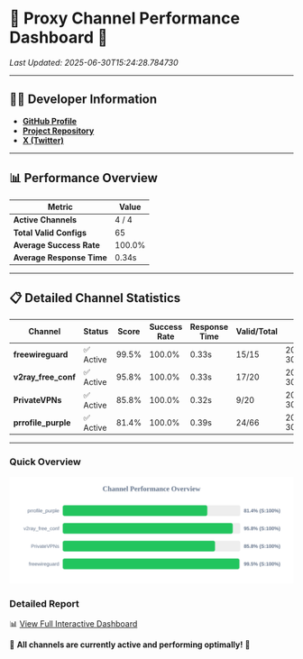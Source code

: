 # 🌟 Proxy Channel Performance Dashboard 🌟

_Last Updated: 2025-06-30T15:24:28.784730_

---

## 👩‍💻 Developer Information

- **[GitHub Profile](https://github.com/4n0nymou3)**  
- **[Project Repository](https://github.com/4n0nymou3/multi-proxy-config-fetcher)**  
- **[X (Twitter)](https://x.com/4n0nymou3)**  

---

## 📊 Performance Overview

| Metric                | Value       |
|-----------------------|-------------|
| **Active Channels**   | 4 / 4       |
| **Total Valid Configs** | 65          |
| **Average Success Rate** | 100.0%      |
| **Average Response Time** | 0.34s       |

---

## 📋 Detailed Channel Statistics

| Channel          | Status     | Score  | Success Rate | Response Time | Valid/Total | Last Success               |
|------------------|------------|--------|--------------|---------------|-------------|----------------------------|
| **freewireguard**  | ✅ Active  | 99.5%  | 100.0% | 0.33s         | 15/15       | 2025-06-30T15:24:28.783320 |
| **v2ray_free_conf**  | ✅ Active  | 95.8%  | 100.0% | 0.33s         | 17/20       | 2025-06-30T15:24:28.069250 |
| **PrivateVPNs**  | ✅ Active  | 85.8%  | 100.0% | 0.32s         | 9/20       | 2025-06-30T15:24:28.422576 |
| **prrofile_purple**  | ✅ Active  | 81.4%  | 100.0% | 0.39s         | 24/66       | 2025-06-30T15:24:27.676070 |

---

### Quick Overview
<div align="center">
  <a href="https://raw.githubusercontent.com/nullluser/NullRepo/refs/heads/main/assets/channel_stats_chart.svg">
    <img src="https://raw.githubusercontent.com/nullluser/NullRepo/refs/heads/main/assets/channel_stats_chart.svg" alt="Source Performance Statistics" width="800">
  </a>
</div>

### Detailed Report
📊 [View Full Interactive Dashboard](https://htmlpreview.github.io/?https://github.com/nullluser/NullRepo/blob/main/assets/performance_report.html)

🎉 **All channels are currently active and performing optimally!** 🎉
